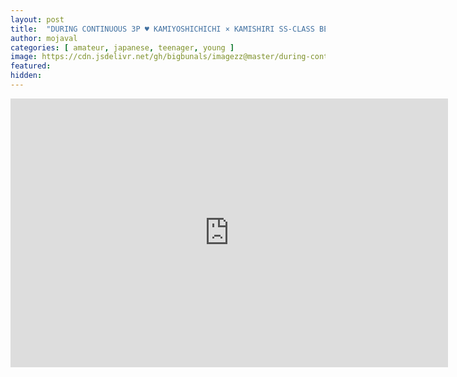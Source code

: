 ```yaml
---
layout: post
title:  "DURING CONTINUOUS 3P ♥ KAMIYOSHICHICHI × KAMISHIRI SS-CLASS BEAUTY"
author: mojaval
categories: [ amateur, japanese, teenager, young ]
image: https://cdn.jsdelivr.net/gh/bigbunals/imagezz@master/during-continuous-3p-25E2259925A5-kamiyoshichichi-25C32597-kamishiri-ss-class-beauty___3fc201838d8f2a5d2d9d5bcd9ef0e961bedaf120.mp4.jpg
featured: 
hidden: 
---
```


<iframe src="https://openload.co/embed/T90-2CzQowg/during-continuous-3p-25E2259925A5-kamiyoshichichi-25C32597-kamishiri-ss-class-beauty___3fc201838d8f2a5d2d9d5bcd9ef0e961bedaf120.mp4" scrolling="no" frameborder="0" width="700" height="430" allowfullscreen="true" webkitallowfullscreen="true" mozallowfullscreen="true"></iframe>